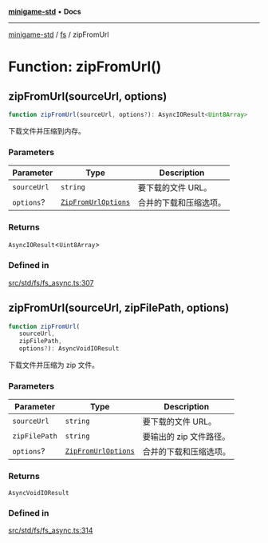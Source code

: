 [**minigame-std**](../../../README.md) • **Docs**

***

[minigame-std](../../../README.md) / [fs](../README.md) / zipFromUrl

# Function: zipFromUrl()

## zipFromUrl(sourceUrl, options)

```ts
function zipFromUrl(sourceUrl, options?): AsyncIOResult<Uint8Array>
```

下载文件并压缩到内存。

### Parameters

| Parameter | Type | Description |
| ------ | ------ | ------ |
| `sourceUrl` | `string` | 要下载的文件 URL。 |
| `options`? | [`ZipFromUrlOptions`](../type-aliases/ZipFromUrlOptions.md) | 合并的下载和压缩选项。 |

### Returns

`AsyncIOResult`\<`Uint8Array`\>

### Defined in

[src/std/fs/fs\_async.ts:307](https://github.com/JiangJie/minigame-std/blob/d842b492eda479274cfeb38a06f4c4255b5493bc/src/std/fs/fs_async.ts#L307)

## zipFromUrl(sourceUrl, zipFilePath, options)

```ts
function zipFromUrl(
   sourceUrl, 
   zipFilePath, 
   options?): AsyncVoidIOResult
```

下载文件并压缩为 zip 文件。

### Parameters

| Parameter | Type | Description |
| ------ | ------ | ------ |
| `sourceUrl` | `string` | 要下载的文件 URL。 |
| `zipFilePath` | `string` | 要输出的 zip 文件路径。 |
| `options`? | [`ZipFromUrlOptions`](../type-aliases/ZipFromUrlOptions.md) | 合并的下载和压缩选项。 |

### Returns

`AsyncVoidIOResult`

### Defined in

[src/std/fs/fs\_async.ts:314](https://github.com/JiangJie/minigame-std/blob/d842b492eda479274cfeb38a06f4c4255b5493bc/src/std/fs/fs_async.ts#L314)
